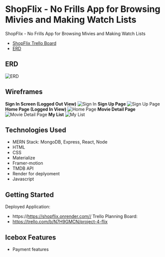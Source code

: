 # ShopFlix - No Frills App for Browsing Mivies and Making Watch Lists
ShopFlix - No Frills App for Browsing Mivies and Making Watch Lists
- [ShopFlix Trello Board](https://trello.com/b/N7H9GMCN/project-4-flix)
- [ERD](https://lucid.app/lucidchart/8dd79b25-5d32-466e-9800-6ecd3ade1ee3/edit?view_items=kWBYMBmO7AJt&invitationId=inv_b1495514-3444-47c7-a3ec-c8d1c8217534)
## ERD
![ERD](https://i.imgur.com/Tmf317Z.png)
## Wireframes
**Sign In Screen (Logged Out View)**
![Sign In](https://i.imgur.com/o2VYpJ2.png)
**Sign Up Page**
![Sign Up Page](https://i.imgur.com/AHwg70R.png)
**Home Page (Logged In View)**
![Home Page](https://i.imgur.com/ckADrZ8.png)
**Movie Detail Page**
![Movie Detail Page](https://i.imgur.com/OCCsv9f.png)
**My List**
![My List](https://i.imgur.com/grnmyeZ.png)
## Technologies Used
- MERN Stack: MongoDB, Express, React, Node
- HTML
- CSS
- Materialize
- Framer-motion
- TMDB API
- Render for deplyoment
- Javascript
## Getting Started
Deployed Application:
- https://https://shopflix.onrender.com//
Trello Planning Board:
- https://trello.com/b/N7H9GMCN/project-4-flix
## Icebox Features
- Payment features 
